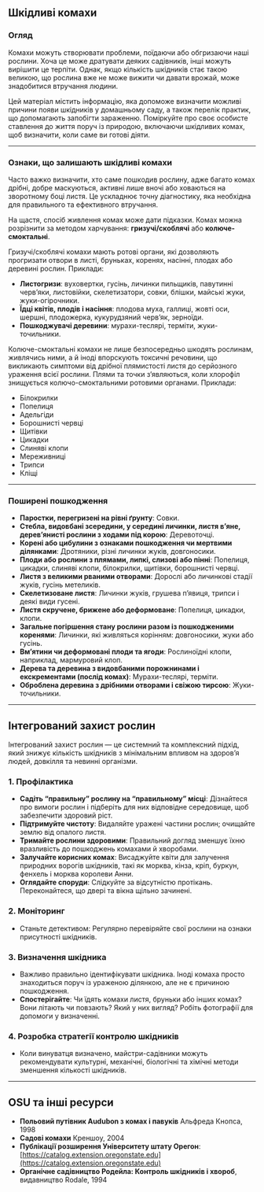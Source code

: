 ## Шкідливі комахи

### Огляд

Комахи можуть створювати проблеми, поїдаючи або обгризаючи наші рослини. Хоча це може дратувати деяких садівників, інші можуть вирішити це терпіти. Однак, якщо кількість шкідників стає такою великою, що рослина вже не може вижити чи давати врожай, може знадобитися втручання людини.

Цей матеріал містить інформацію, яка допоможе визначити можливі причини появи шкідників у домашньому саду, а також перелік практик, що допомагають запобігти зараженню. Поміркуйте про своє особисте ставлення до життя поруч із природою, включаючи шкідливих комах, щоб визначити, коли саме ви готові діяти.

---

### Ознаки, що залишають шкідливі комахи

Часто важко визначити, хто саме пошкодив рослину, адже багато комах дрібні, добре маскуються, активні лише вночі або ховаються на зворотному боці листя. Це ускладнює точну діагностику, яка необхідна для правильного та ефективного втручання.

На щастя, спосіб живлення комах може дати підказки. Комах можна розрізнити за методом харчування: **гризучі/скоблячі** або **колюче-смоктальні**.


Гризучі/скоблячі комахи мають ротові органи, які дозволяють прогризати отвори в листі, бруньках, коренях, насінні, плодах або деревині рослин. Приклади:

- **Листогризи**: вуховертки, гусінь, личинки пильщиків, павутинні черв’яки, листовійки, скелетизатори, совки, блішки, майські жуки, жуки-огірочники.
- **Їдці квітів, плодів і насіння**: плодова муха, галлиці, жовті оси, шершні, плодожерка, кукурудзяний черв’як, зерноїди.
- **Пошкоджувачі деревини**: мурахи-теслярі, терміти, жуки-точильники.


Колюче-смоктальні комахи не лише безпосередньо шкодять рослинам, живлячись ними, а й іноді впорскують токсичні речовини, що викликають симптоми від дрібної плямистості листя до серйозного ураження всієї рослини. Плями та точки з’являються, коли хлорофіл знищується колючо-смоктальними ротовими органами. Приклади:

- Білокрилки
- Попелиця
- Адельгіди
- Борошнисті червці
- Щитівки
- Цикадки
- Слиняві клопи
- Мереживниці
- Трипси
- Кліщі

---

### Поширені пошкодження

- **Паростки, перегризені на рівні ґрунту**: Совки.
- **Стебла, видовбані зсередини, у середині личинки, листя в’яне, дерев’янисті рослини з ходами під корою**: Деревоточці.
- **Корені або цибулини з ознаками пошкодження чи мертвими ділянками**: Дротяники, різні личинки жуків, довгоносики.
- **Плоди або рослини з плямами, липкі, слизові або пінні**: Попелиця, цикадки, слиняві клопи, білокрилки, щитівки, борошнисті червці.
- **Листя з великими рваними отворами**: Дорослі або личинкові стадії жуків, гусінь метеликів.
- **Скелетизоване листя**: Личинки жуків, грушева п’явиця, трипси і деякі види гусені.
- **Листя скручене, брижене або деформоване**: Попелиця, цикадки, клопи.
- **Загальне погіршення стану рослини разом із пошкодженими коренями**: Личинки, які живляться корінням: довгоносики, жуки або гусінь.
- **Вм’ятини чи деформовані плоди та ягоди**: Рослиноїдні клопи, наприклад, мармуровий клоп.
- **Дерева та деревина з видовбаними порожнинами і екскрементами (послід комах)**: Мурахи-теслярі, терміти.
- **Оброблена деревина з дрібними отворами і свіжою тирсою**: Жуки-точильники.

---

## Інтегрований захист рослин

Інтегрований захист рослин — це системний та комплексний підхід, який знижує кількість шкідників з мінімальним впливом на здоров’я людей, довкілля та невинні організми.

### 1. Профілактика

- **Садіть “правильну” рослину на “правильному” місці**: Дізнайтеся про вимоги рослин і підберіть для них відповідне середовище, щоб забезпечити здоровий ріст.
- **Підтримуйте чистоту**: Видаляйте уражені частини рослин; очищайте землю від опалого листя.
- **Тримайте рослини здоровими**: Правильний догляд зменшує їхню вразливість до пошкоджень комахами й хворобами.
- **Залучайте корисних комах**: Висаджуйте квіти для залучення природних ворогів шкідників, такі як морква, кінза, кріп, буркун, фенхель і морква королеви Анни.
- **Оглядайте споруди**: Слідкуйте за відсутністю протікань. Переконайтеся, що двері та вікна щільно зачинені.

### 2. Моніторинг

- Станьте детективом: Регулярно перевіряйте свої рослини на ознаки присутності шкідників.

### 3. Визначення шкідника

- Важливо правильно ідентифікувати шкідника. Іноді комаха просто знаходиться поруч із ураженою ділянкою, але не є причиною пошкодження.
- **Спостерігайте**: Чи їдять комахи листя, бруньки або інших комах? Вони літають чи повзають? Який у них вигляд? Робіть фотографії для допомоги у визначенні.

### 4. Розробка стратегії контролю шкідників

- Коли винуватця визначено, майстри-садівники можуть рекомендувати культурні, механічні, біологічні та хімічні методи зменшення кількості шкідників.

---

## OSU та інші ресурси

- **Польовий путівник Audubon з комах і павуків** Альфреда Кнопса, 1998
- **Садові комахи** Креншоу, 2004
- **Публікації розширення Університету штату Орегон**: [https://catalog.extension.oregonstate.edu](https://catalog.extension.oregonstate.edu)
- **Органічне садівництво Родейла: Контроль шкідників і хвороб**, видавництво Rodale, 1994
